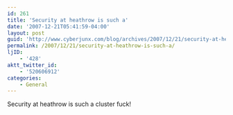 ```yaml
---
id: 261
title: 'Security at heathrow is such a'
date: '2007-12-21T05:41:59-04:00'
layout: post
guid: 'http://www.cyberjunx.com/blog/archives/2007/12/21/security-at-heathrow-is-such-a/'
permalink: /2007/12/21/security-at-heathrow-is-such-a/
ljID:
    - '428'
aktt_twitter_id:
    - '520606912'
categories:
    - General
---
```


Security at heathrow is such a cluster fuck!